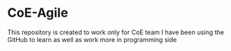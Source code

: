 # CoE-Agile
This repository is created to work only for CoE team
I have been using the GitHub to learn as well as work more in programming side

